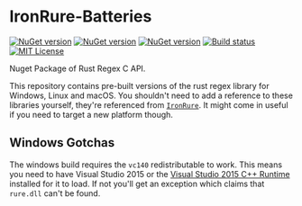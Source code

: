 # IronRure-Batteries

[![NuGet version](https://badge.fury.io/nu/IronRure-Batteries-Windows.svg)](https://badge.fury.io/nu/IronRure-Batteries-Windows)
[![NuGet version](https://badge.fury.io/nu/IronRure-Batteries-Linux.svg)](https://badge.fury.io/nu/IronRure-Batteries-Linux)
[![NuGet version](https://badge.fury.io/nu/IronRure-Batteries-Darwin.svg)](https://badge.fury.io/nu/IronRure-Batteries-Darwin)
[![Build status](https://ci.appveyor.com/api/projects/status/662xbciv1k2hoddc?svg=true)](https://ci.appveyor.com/project/iwillspeak/IronRure-Batteries)
[![MIT License](https://img.shields.io/github/license/iwillspeak/IronRure-Batteries.svg)](https://github.com/iwillspeak/IronRure-Batteries/blob/master/LICENSE)

Nuget Package of Rust Regex C API.

This repository contains pre-built versions of the rust regex library for Windows, Linux and macOS. You shouldn't need to add a reference to these libraries yourself, they're referenced from [`IronRure`](https://github.com/iwillspeak/IronRure). It might come in useful if you need to target a new platform though.

## Windows Gotchas

The windows build requires the `vc140` redistributable to work. This means you need to have Visual Studio 2015 or the [Visual Studio 2015 C++ Runtime](https://www.microsoft.com/en-gb/download/details.aspx?id=48145) installed for it to load. If not you'll get an exception which claims that `rure.dll` can't be found.
